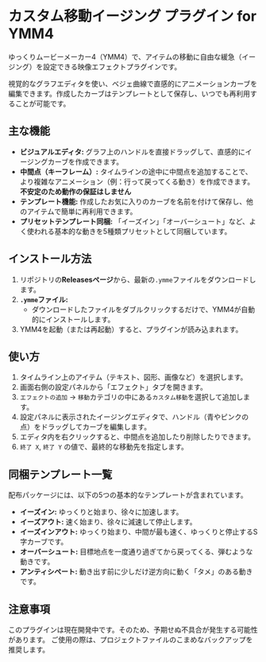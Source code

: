 # カスタム移動イージング プラグイン for YMM4

ゆっくりムービーメーカー4（YMM4）で、アイテムの移動に自由な緩急（イージング）を設定できる映像エフェクトプラグインです。

視覚的なグラフエディタを使い、ベジェ曲線で直感的にアニメーションカーブを編集できます。作成したカーブはテンプレートとして保存し、いつでも再利用することが可能です。

## 主な機能

* **ビジュアルエディタ:** グラフ上のハンドルを直接ドラッグして、直感的にイージングカーブを作成できます。
* **中間点（キーフレーム）:** タイムラインの途中に中間点を追加することで、より複雑なアニメーション（例：行って戻ってくる動き）を作成できます。**不安定のため動作の保証はしません**
* **テンプレート機能:** 作成したお気に入りのカーブを名前を付けて保存し、他のアイテムで簡単に再利用できます。
* **プリセットテンプレート同梱:** 「イーズイン」「オーバーシュート」など、よく使われる基本的な動きを5種類プリセットとして同梱しています。

## インストール方法

1.  リポジトリの**Releasesページ**から、最新の`.ymme`ファイルをダウンロードします。
2.  **`.ymme`ファイル:**
    * ダウンロードしたファイルをダブルクリックするだけで、YMM4が自動的にインストールします。
3.  YMM4を起動（または再起動）すると、プラグインが読み込まれます。

## 使い方

1.  タイムライン上のアイテム（テキスト、図形、画像など）を選択します。
2.  画面右側の設定パネルから「エフェクト」タブを開きます。
3.  `エフェクトの追加` → `移動`カテゴリの中にある`カスタム移動`を選択して追加します。
4.  設定パネルに表示されたイージングエディタで、ハンドル（青やピンクの点）をドラッグしてカーブを編集します。
5.  エディタ内を右クリックすると、中間点を追加したり削除したりできます。
6.  `終了 X`, `終了 Y` の値で、最終的な移動先を指定します。

## 同梱テンプレート一覧

配布パッケージには、以下の5つの基本的なテンプレートが含まれています。

* **イーズイン:** ゆっくりと始まり、徐々に加速します。
* **イーズアウト:** 速く始まり、徐々に減速して停止します。
* **イーズインアウト:** ゆっくり始まり、中間が最も速く、ゆっくりと停止するS字カーブです。
* **オーバーシュート:** 目標地点を一度通り過ぎてから戻ってくる、弾むような動きです。
* **アンティシペート:** 動き出す前に少しだけ逆方向に動く「タメ」のある動きです。

## 注意事項

このプラグインは現在開発中です。そのため、予期せぬ不具合が発生する可能性があります。
ご使用の際は、プロジェクトファイルのこまめなバックアップを推奨します。
